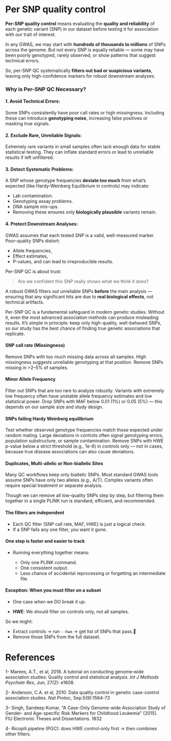 # Per SNP quality control

**Per-SNP quality control** means evaluating the **quality and
reliability** of each genetic variant (SNP) in our dataset before
testing it for association with our trait of interest.

In any GWAS, we may start with **hundreds of thousands to millions** of
SNPs across the genome. But not every SNP is equally reliable — some may
have been poorly genotyped, rarely observed, or show patterns that
suggest technical errors.

So, per-SNP QC systematically **filters out bad or suspicious
variants**, leaving only high-confidence markers for robust downstream
analyses.

### Why is Per-SNP QC Necessary?

#### 1. Avoid Technical Errors:

Some SNPs consistently have poor call rates or high missingness.
Including these can introduce **genotyping noise**, increasing false
positives or masking true signals.

#### 2. Exclude Rare, Unreliable Signals:

Extremely rare variants in small samples often lack enough data for
stable statistical testing. They can inflate standard errors or lead to
unreliable results if left unfiltered.

#### 3. Detect Systematic Problems:

A SNP whose genotype frequencies **deviate too much** from what’s
expected (like Hardy-Weinberg Equilibrium in controls) may indicate:

-   Lab contamination.
-   Genotyping assay problems.
-   DNA sample mix-ups.
-   Removing these ensures only **biologically plausible** variants
    remain.

#### 4. Protect Downstream Analyses:

GWAS assumes that each tested SNP is a valid, well-measured marker.
Poor-quality SNPs distort:

-   Allele frequencies,
-   Effect estimates,
-   P-values, and can lead to irreproducible results.

Per-SNP QC is about trust:

> Are we confident this SNP really shows what we think it does?

A robust GWAS filters out unreliable SNPs **before** the main analysis —
ensuring that any significant hits are due to **real biological
effects**, not technical artifacts.

Per-SNP QC is a fundamental safeguard in modern genetic studies. Without
it, even the most advanced association methods can produce misleading
results. It’s simple in principle: keep only high-quality, well-behaved
SNPs, so our study has the best chance of finding true genetic
associations that replicate.

#### SNP call rate (Missingness)

Remove SNPs with too much missing data across all samples. High
missingness suggests unreliable genotyping at that position. Remove SNPs
missing in &gt;2–5% of samples.

#### Minor Allele Frequency

Filter out SNPs that are too rare to analyze robustly. Variants with
extremely low frequency often have unstable allele frequency estimates
and low statistical power. Drop SNPs with MAF below 0.01 (1%) or 0.05
(5%) — this depends on our sample size and study design.

#### SNPs failing Hardy Weinberg equilibrium

Test whether observed genotype frequencies match those expected under
random mating. Large deviations in controls often signal genotyping
errors, population substructure, or sample contamination. Remove SNPs
with HWE p-value below a strict threshold (e.g., 1e-6) in controls only
— not in cases, because true disease associations can also cause
deviations.

#### Duplicates, Multi-allelic or Non-biallelic Sites

Many QC workflows keep only biallelic SNPs. Most standard GWAS tools
assume SNPs have only two alleles (e.g., A/T). Complex variants often
require special treatment or separate analysis.

Though we can remove all low-quality SNPs step by step, but filtering
them together in a single PLINK run is standard, efficient, and
recommended.

#### The filters are independent

-   Each QC filter (SNP call rate, MAF, HWE) is just a logical check.
-   If a SNP fails any one filter, you want it gone.

#### One step is faster and easier to track

-   Running everything together means:

    -   Only one PLINK command.
    -   One consistent output.
    -   Less chance of accidental reprocessing or forgetting an
        intermediate file.

#### Exception: When you must filter on a subset

-   One case when we DO break it up:

-   **HWE**: We should filter on controls only, not all samples.

So we might:

-   Extract controls → run `--hwe` → get list of SNPs that pass.⃣
-   Remove those SNPs from the full dataset.

# References

1- Marees, A.T., et al, 2018. A tutorial on conducting genome‐wide
association studies: Quality control and statistical analysis. *Int J
Methods Psychiatr Res*, Jun; 27(2): e1608.

2- Anderson, C.A. et al, 2010. Data quality control in genetic
case-control association studies. *Nat Protoc*, Sep:5(9):1564-73

3- Singh, Sandeep Kumar, “A Case-Only Genome-wide Association Study of
Gender- and Age-specific Risk Markers for Childhood Leukemia” (2015).
FIU Electronic Theses and Dissertations. 1832

4- Ricopili pipeline (PGC): does HWE control-only first → then combines
other filters.

